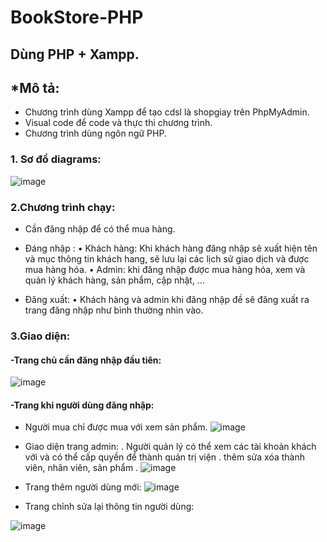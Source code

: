 # BookStore-PHP
## Dùng PHP + Xampp.

## *Mô tả: 
- Chương trình dùng Xampp để tạo cdsl là shopgiay trên PhpMyAdmin.
- Visual code để code và thực thi chương trình.
- Chương trình dùng ngôn ngữ PHP.
### 1.	Sơ đồ diagrams:
  ![image](https://user-images.githubusercontent.com/101527833/170236768-a9a32978-6b47-4f93-9813-2f588514a0ce.png)


### 2.Chương trình chạy:

-	Cần đăng nhập để có thể mua hàng.

-	Đáng nhập :
•	Khách hàng: Khi khách hàng đăng nhập sẽ xuất hiện tên và mục thông tin khách hang, sẽ lưu lại các lịch sử giao dịch và được mua hàng hóa.
•	Admin: khi đăng nhập được mua hàng hóa, xem và quản lý khách hàng, sản phẩm, cập nhật, …
-	Đăng xuất: 
•	Khách hàng và admin khi đăng nhập đề sẽ đăng xuất ra trang đăng nhập như bình thường nhìn vào.
### 3.Giao diện:
  #### -Trang chủ cần đăng nhập đầu tiên:
  
  ![image](https://user-images.githubusercontent.com/101527833/170236946-2b999ab5-e8c4-41f4-8210-24f5caeadede.png)

  #### -Trang khi người dùng đăng nhập:
   + Người mua chỉ được mua với xem sản phẩm.
   ![image](https://user-images.githubusercontent.com/101527833/170237259-0d4c06fe-9b36-4fb7-9e33-cc6864bcbec2.png)

   + Giao diện trang admin:
    . Người quản lý có thể xem các tài khoản khách với và có thể cấp quyền để thành quản trị viện
    . thêm sửa xóa thành viên, nhân viên, sản phẩm .
   ![image](https://user-images.githubusercontent.com/101527833/170237484-99b46c43-0b12-4cfc-8539-5f2db2bf0c7b.png)

   
   + Trang thêm người dùng mới:
   ![image](https://user-images.githubusercontent.com/101527833/170237738-b2733259-6452-43fc-8467-a87885c18108.png)
   
   + Trang chỉnh sửa lại thông tin người dùng:
   
   ![image](https://user-images.githubusercontent.com/101527833/170237666-cff7f264-4353-4cb6-827b-d7e81f34b2af.png)


